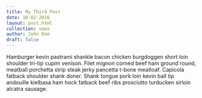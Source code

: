 ```yaml
---
title: My Third Post
date: 10-02-2016
layout: post.html
collection: vows
author: John Doe
draft: false
---
```


Hamburger kevin pastrami shankle bacon chicken burgdoggen short loin shoulder tri-tip cupim venison. Filet mignon corned beef ham ground round, meatball porchetta strip steak jerky pancetta t-bone meatloaf. Capicola fatback shoulder shank doner. Shank tongue pork loin kevin ball tip andouille kielbasa ham hock fatback beef ribs prosciutto turducken sirloin alcatra sausage.

